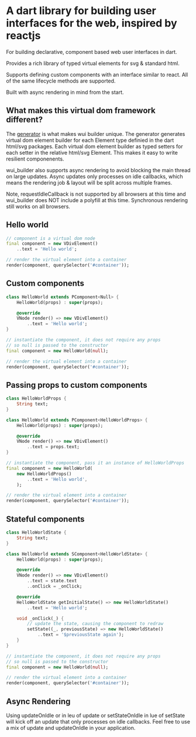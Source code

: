 # A dart library for building user interfaces for the web, inspired by reactjs

For building declarative, component based web user interfaces in dart.

Provides a rich library of typed virtual elements for svg & standard html.

Supports defining custom components with an interface similar to react. All of the same lifecycle methods are supported.

Built with async rendering in mind from the start.

## What makes this virtual dom framework different?

The [generator](generator/) is what makes wui builder unique.
The generator generates virtual dom element builder for each Element type definied
in the dart html/svg packages. Each virtual dom element builder as typed setters for each
setter in the relative html/svg Element. This makes it easy to write resilient componenents.

wui_builder also supports async rendering to avoid blocking the main thread on large updates.
Async updates only processes on idle callbacks, which means the rendering job & layout will be split
across multiple frames.

Note, requestIdleCallback is not supported by all browsers at this time and wui_builder does NOT include a polyfill at this time.
Synchronous rendering still works on all browsers.

## Hello world

```dart
// component is a virtual dom node
final component = new VDivElement()
    ..text = 'Hello world';

// render the virtual element into a container
render(component, querySelector('#container'));
```

## Custom components

```dart
class HelloWorld extends PComponent<Null> {
    HelloWorld(props) : super(props);

    @override
    VNode render() => new VDivElement()
        ..text = 'Hello world';
}

// instantiate the component, it does not require any props
// so null is passed to the constructor
final component = new HelloWorld(null);

// render the virtual element into a container
render(component, querySelector('#container'));
```

## Passing props to custom components

```dart
class HelloWorldProps {
    String text;
}

class HelloWorld extends PComponent<HelloWorldProps> {
    HelloWorld(props) : super(props);

    @override
    VNode render() => new VDivElement()
        ..text = props.text;
}

// instantiate the component, pass it an instance of HelloWorldProps
final component = new HelloWorld(
    new HelloWorldProps()
        ..text = 'Hello world',
    );

// render the virtual element into a container
render(component, querySelector('#container'));
```

## Stateful components

```dart
class HelloWorldState {
    String text;
}

class HelloWorld extends SComponent<HelloWorldState> {
    HelloWorld(props) : super(props);

    @override
    VNode render() => new VDivElement()
        ..text = state.text
        ..onClick = _onClick;

    @override
    HelloWorldState getInitialState() => new HelloWorldState()
        ..text = 'Hello world';

    void _onClick(_) {
        // update the state, causing the component to redraw
        setState((_, previousState) => new HelloWorldState()
            ..text = '$previousState again');
    }
}

// instantiate the component, it does not require any props
// so null is passed to the constructor
final component = new HelloWorld(null);

// render the virtual element into a container
render(component, querySelector('#container'));
```

## Async Rendering

Using updateOnIdle or in leu of update or setStateOnIdle in lue of setState will kick off an update that only processes on idle callbacks. Feel free to use a mix of update and updateOnIdle in your application.

